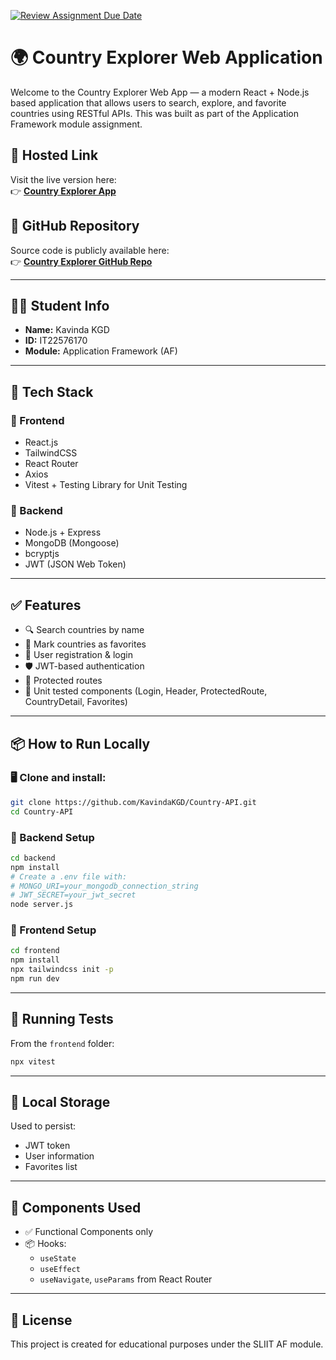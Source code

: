 [![Review Assignment Due Date](https://classroom.github.com/assets/deadline-readme-button-22041afd0340ce965d47ae6ef1cefeee28c7c493a6346c4f15d667ab976d596c.svg)](https://classroom.github.com/a/mNaxAqQD)


# 🌍 Country Explorer Web Application

Welcome to the Country Explorer Web App — a modern React + Node.js based application that allows users to search, explore, and favorite countries using RESTful APIs. This was built as part of the Application Framework module assignment.

## 🔗 Hosted Link
Visit the live version here:  
👉 **[Country Explorer App](https://country-api-frontend.onrender.com/)**

## 📁 GitHub Repository
Source code is publicly available here:  
👉 **[Country Explorer GitHub Repo](https://github.com/KavindaKGD/Country-API.git)**

---

## 👨‍💻 Student Info

- **Name:** Kavinda KGD  
- **ID:** IT22576170  
- **Module:** Application Framework (AF)

---

## 🚀 Tech Stack

### 🔹 Frontend
- React.js
- TailwindCSS
- React Router
- Axios
- Vitest + Testing Library for Unit Testing

### 🔹 Backend
- Node.js + Express
- MongoDB (Mongoose)
- bcryptjs
- JWT (JSON Web Token)

---

## ✅ Features

- 🔍 Search countries by name
- 📌 Mark countries as favorites
- 🔐 User registration & login
- 🛡️ JWT-based authentication
- 🧠 Protected routes
- 🧪 Unit tested components (Login, Header, ProtectedRoute, CountryDetail, Favorites)

---

## 📦 How to Run Locally

### 🖥️ Clone and install:
```bash
git clone https://github.com/KavindaKGD/Country-API.git
cd Country-API
```

### 🔧 Backend Setup
```bash
cd backend
npm install
# Create a .env file with:
# MONGO_URI=your_mongodb_connection_string
# JWT_SECRET=your_jwt_secret
node server.js
```

### 🎨 Frontend Setup
```bash
cd frontend
npm install
npx tailwindcss init -p
npm run dev
```

---

## 🧪 Running Tests
From the `frontend` folder:
```bash
npx vitest
```

---

## 💾 Local Storage
Used to persist:
- JWT token
- User information
- Favorites list

---

## 💬 Components Used

- ✅ Functional Components only
- 📦 Hooks:
  - `useState`
  - `useEffect`
  - `useNavigate`, `useParams` from React Router

---

## 📜 License
This project is created for educational purposes under the SLIIT AF module.


